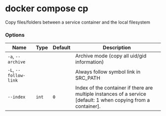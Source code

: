 # docker compose cp

<!---MARKER_GEN_START-->
Copy files/folders between a service container and the local filesystem

### Options

| Name | Type | Default | Description |
| --- | --- | --- | --- |
| `-a`, `--archive` |  |  | Archive mode (copy all uid/gid information) |
| `-L`, `--follow-link` |  |  | Always follow symbol link in SRC_PATH |
| `--index` | `int` | `0` | Index of the container if there are multiple instances of a service [default: 1 when copying from a container]. |


<!---MARKER_GEN_END-->

